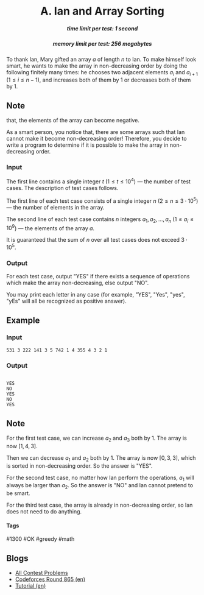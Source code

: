 <h1 style='text-align: center;'> A. Ian and Array Sorting</h1>

<h5 style='text-align: center;'>time limit per test: 1 second</h5>
<h5 style='text-align: center;'>memory limit per test: 256 megabytes</h5>

To thank Ian, Mary gifted an array $a$ of length $n$ to Ian. To make himself look smart, he wants to make the array in non-decreasing order by doing the following finitely many times: he chooses two adjacent elements $a_i$ and $a_{i+1}$ ($1\le i\le n-1$), and increases both of them by $1$ or decreases both of them by $1$. 
## Note

 that, the elements of the array can become negative.

As a smart person, you notice that, there are some arrays such that Ian cannot make it become non-decreasing order! Therefore, you decide to write a program to determine if it is possible to make the array in non-decreasing order.

### Input

The first line contains a single integer $t$ ($1 \leq t \leq 10^4$) — the number of test cases. The description of test cases follows.

The first line of each test case consists of a single integer $n$ ($2\le n\le 3\cdot10^5$) — the number of elements in the array.

The second line of each test case contains $n$ integers $a_1,a_2,\ldots,a_n$ ($1\le a_i\le 10^9$) — the elements of the array $a$.

It is guaranteed that the sum of $n$ over all test cases does not exceed $3\cdot10^5$. 

### Output

For each test case, output "YES" if there exists a sequence of operations which make the array non-decreasing, else output "NO".

You may print each letter in any case (for example, "YES", "Yes", "yes", "yEs" will all be recognized as positive answer).

## Example

### Input


```text
531 3 222 141 3 5 742 1 4 355 4 3 2 1
```
### Output

```text

YES
NO
YES
NO
YES

```
## Note

For the first test case, we can increase $a_2$ and $a_3$ both by $1$. The array is now $[1, 4, 3]$.

Then we can decrease $a_1$ and $a_2$ both by $1$. The array is now $[0, 3, 3]$, which is sorted in non-decreasing order. So the answer is "YES".

For the second test case, no matter how Ian perform the operations, $a_1$ will always be larger than $a_2$. So the answer is "NO" and Ian cannot pretend to be smart.

For the third test case, the array is already in non-decreasing order, so Ian does not need to do anything.



#### Tags 

#1300 #OK #greedy #math 

## Blogs
- [All Contest Problems](../Codeforces_Round_865_(Div._1).md)
- [Codeforces Round 865 (en)](../blogs/Codeforces_Round_865_(en).md)
- [Tutorial (en)](../blogs/Tutorial_(en).md)
